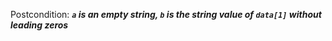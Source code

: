 Postcondition: ***`a` is an empty string, `b` is the string value of `data[1]` without leading zeros***
